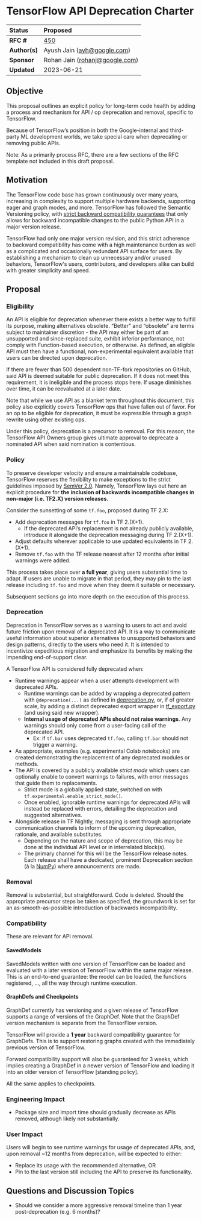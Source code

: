 # TensorFlow API Deprecation Charter

| Status        | Proposed       |
:-------------- |:---------------------------------------------------- |
| **RFC #**     | [450](https://github.com/tensorflow/community/pull/450) |
| **Author(s)** | Ayush Jain (ayh@google.com)                          |
| **Sponsor**   | Rohan Jain (rohanj@google.com)                       |
| **Updated**   | 2023-06-21                                           |

## Objective

This proposal outlines an explicit policy for long-term code health by adding a process and mechanism for API / op deprecation and removal, specific to TensorFlow.

Because of TensorFlow’s position in both the Google-internal and third-party ML development worlds, we take special care when deprecating or removing public APIs. 

Note: As a primarily process RFC, there are a few sections of the RFC template not included in this draft proposal.

## Motivation

The TensorFlow code base has grown continuously over many years, increasing in complexity to support multiple hardware backends, supporting eager and graph modes, and more. TensorFlow has followed the Semantic Versioning policy, with [strict backward compatibility guarantees](https://www.tensorflow.org/guide/versions) that only allows for backward incompatible changes to the public Python API in a major version release. 

TensorFlow had only one major version revision, and this strict adherence to backward compatibility has come with a high maintenance burden as well as a complicated and occasionally redundant API surface for users. By establishing a mechanism to clean up unnecessary and/or unused behaviors, TensorFlow's users, contributors, and developers alike can build with greater simplicity and speed.

## Proposal

### Eligibility

An API is eligible for deprecation whenever there exists a better way to fulfill its purpose, making alternatives obsolete. “Better” and “obsolete” are terms subject to maintainer discretion - the API may either be part of an unsupported and since-replaced suite, exhibit inferior performance, not comply with Function-based execution, or otherwise. As defined, an eligible API must then have a functional, non-experimental equivalent available that users can be directed upon deprecation. 

If there are fewer than 500 dependent non-TF-fork repositories on GitHub, said API is deemed suitable for public deprecation. If it does not meet this requirement, it is ineligible and the process stops here. If usage diminishes over time, it can be reevaluated at a later date.

Note that while we use API as a blanket term throughout this document, this policy also explicitly covers TensorFlow ops that have fallen out of favor. For an op to be eligible for deprecation, it must be expressible through a graph rewrite using other existing ops.

Under this policy, deprecation is a precursor to removal. For this reason, the TensorFlow API Owners group gives ultimate approval to deprecate a nominated API when said nomination is contentious.

### Policy

To preserve developer velocity and ensure a maintainable codebase, TensorFlow reserves the flexibility to make exceptions to the strict guidelines imposed by [SemVer 2.0](https://semver.org/#spec-item-8). Namely, TensorFlow lays out here an explicit procedure for **the** **inclusion of backwards incompatible changes in non-major (i.e. TF2.X) version releases**.

Consider the sunsetting of some `tf.foo`, proposed during TF 2.X:

* Add deprecation messages for `tf.foo` in TF 2.(X+1). 
    * If the deprecated API’s replacement is not already publicly available, introduce it alongside the deprecation messaging during TF 2.(X+1).
* Adjust defaults wherever applicable to use updated equivalents in TF 2.(X+1).
* Remove `tf.foo` with the TF release nearest after 12 months after initial warnings were added.

This process takes place over **a full year**, giving users substantial time to adapt. If users are unable to migrate in that period, they may pin to the last release including `tf.foo` and move when they deem it suitable or necessary.

Subsequent sections go into more depth on the execution of this process.

### Deprecation

Deprecation in TensorFlow serves as a warning to users to act and avoid future friction upon removal of a deprecated API. It is a way to communicate useful information about superior alternatives to unsupported behaviors and design patterns, directly to the users who need it. It is intended to incentivize expeditious migration and emphasize its benefits by making the impending end-of-support clear. 

A TensorFlow API is considered fully deprecated when:

* Runtime warnings appear when a user attempts development with deprecated APIs.
    * Runtime warnings can be added by wrapping a deprecated pattern with `@deprecation(...)` as defined in [deprecation.py](https://github.com/tensorflow/tensorflow/blob/master/tensorflow/python/util/deprecation.py), or, if of greater scale, by adding a distinct deprecated export wrapper in [tf_export.py](https://github.com/tensorflow/tensorflow/blob/master/tensorflow/python/util/tf_export.py) (and using said new wrapper).
    * **Internal usage of deprecated APIs should not raise warnings**. Any warnings should only come from a user-facing call of the deprecated API. 
        * Ex: if `tf.bar` uses deprecated `tf.foo`, calling `tf.bar` should not trigger a warning.
* As appropriate, examples (e.g. experimental Colab notebooks) are created demonstrating the replacement of any deprecated modules or methods.
* The API is covered by a publicly available _strict mode_ which users can optionally enable to convert warnings to failures, with error messages that guide them to replacements.
    * Strict mode is a globally applied state, switched on with `tf.experimental.enable_strict_mode()`. 
    * Once enabled, ignorable runtime warnings for deprecated APIs will instead be replaced with errors, detailing the deprecation and suggested alternatives.
* Alongside release in TF Nightly, messaging is sent through appropriate communication channels to inform of the upcoming deprecation, rationale, and available substitutes.
    * Depending on the nature and scope of deprecation, this may be done at the individual API level or in interrelated block(s).
    * The primary channel for this will be the TensorFlow release notes. Each release shall have a dedicated, prominent Deprecation section (à la [NumPy](https://numpy.org/doc/stable/release/1.24.0-notes.html#deprecations)) where announcements are made.

### Removal

Removal is substantial, but straightforward. Code is deleted. Should the appropriate precursor steps be taken as specified, the groundwork is set for an as-smooth-as-possible introduction of backwards incompatibility.

### Compatibility

These are relevant for API removal.

#### SavedModels

SavedModels written with one version of TensorFlow can be loaded and evaluated with a later version of TensorFlow within the same major release. This is an end-to-end guarantee: the model can be loaded, the functions registered, …, all the way through runtime execution.

#### GraphDefs and Checkpoints

GraphDef currently has versioning and a given release of TensorFlow supports a range of versions of the GraphDef.  Note that the GraphDef version mechanism is separate from the TensorFlow version. 

TensorFlow will provide a **1 year** backward compatibility guarantee for GraphDefs. This is to support restoring graphs created with the immediately previous version of TensorFlow. 

Forward compatibility support will also be guaranteed for 3 weeks, which implies creating a GraphDef in a newer version of TensorFlow and loading it into an older version of TensorFlow [standing policy].

All the same applies to checkpoints. 

### Engineering Impact
* Package size and import time should gradually decrease as APIs removed, although likely not substantially.

### User Impact
Users will begin to see runtime warnings for usage of deprecated APIs, and, upon removal ~12 months from deprecation, will be expected to either:
* Replace its usage with the recommended alternative, OR 
* Pin to the last version still including the API to preserve its functionality.

## Questions and Discussion Topics

* Should we consider a more aggressive removal timeline than 1 year post-deprecation (e.g. 6 months)?
